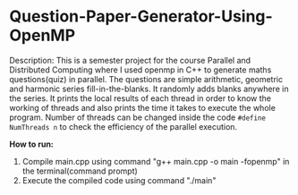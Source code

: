 # Question-Paper-Generator-Using-OpenMP

Description: This is a semester project for the course Parallel and Distributed Computing where I used openmp in C++ to generate maths questions(quiz) in parallel. 
The questions are simple arithmetic, geometric and harmonic series fill-in-the-blanks. It randomly adds blanks anywhere in the series. 
It prints the local results of each thread in order to know the working of threads and also prints the time it takes to execute the whole program. Number of threads can be changed inside the code ```#define NumThreads n``` to check the efficiency of the parallel execution. 

<b>How to run: </b>
1. Compile main.cpp using command "g++ main.cpp -o main -fopenmp" in the terminal(command prompt)
2. Execute the compiled code using command "./main"
